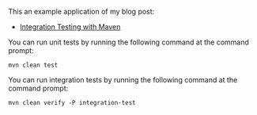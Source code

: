 This an example application of my blog post:

* [Integration Testing with Maven](http://www.petrikainulainen.net/programming/maven/integration-testing-with-maven/)

You can run unit tests by running the following command at the command prompt:

    mvn clean test

You can run integration tests by running the following command at the command prompt:

    mvn clean verify -P integration-test
    